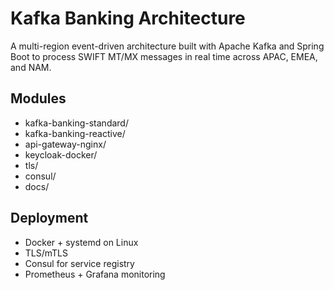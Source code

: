 # Kafka Banking Architecture

A multi-region event-driven architecture built with Apache Kafka and Spring Boot to process SWIFT MT/MX messages in real time across APAC, EMEA, and NAM.

## Modules
- kafka-banking-standard/
- kafka-banking-reactive/
- api-gateway-nginx/
- keycloak-docker/
- tls/
- consul/
- docs/

## Deployment
- Docker + systemd on Linux
- TLS/mTLS
- Consul for service registry
- Prometheus + Grafana monitoring
